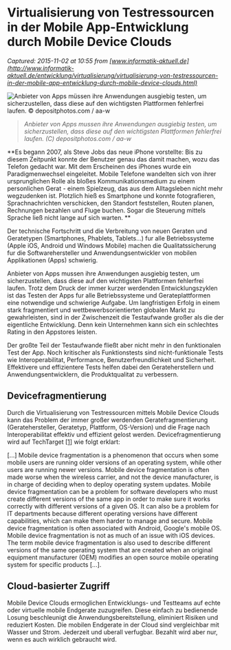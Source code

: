# Virtualisierung von Testressourcen in der Mobile App-Entwicklung durch Mobile Device Clouds

_Captured: 2015-11-02 at 10:55 from [www.informatik-aktuell.de](http://www.informatik-aktuell.de/entwicklung/virtualisierung/virtualisierung-von-testressourcen-in-der-mobile-app-entwicklung-durch-mobile-device-clouds.html)_

![Anbieter von Apps müssen ihre Anwendungen ausgiebig testen, um sicherzustellen, dass diese auf den wichtigsten Plattformen fehlerfrei laufen. © depositphotos.com / aa-w](http://www.informatik-aktuell.de/fileadmin/_processed_/csm_720_Depositphotos_26733135_s__aa-w_43de96889c.png)

> _Anbieter von Apps mussen ihre Anwendungen ausgiebig testen, um sicherzustellen, dass diese auf den wichtigsten Plattformen fehlerfrei laufen. (C) depositphotos.com / aa-w_

**Es begann 2007, als Steve Jobs das neue iPhone vorstellte: Bis zu diesem Zeitpunkt konnte der Benutzer genau das damit machen, wozu das Telefon gedacht war. Mit dem Erscheinen des iPhones wurde ein Paradigmenwechsel eingeleitet. Mobile Telefone wandelten sich von ihrer ursprunglichen Rolle als bloßes Kommunikationsmedium zu einem personlichen Gerat - einem Spielzeug, das aus dem Alltagsleben nicht mehr wegzudenken ist. Plotzlich hieß es Smartphone und konnte fotografieren, Sprachnachrichten verschicken, den Standort feststellen, Routen planen, Rechnungen bezahlen und Fluge buchen. Sogar die Steuerung mittels Sprache ließ nicht lange auf sich warten. **

Der technische Fortschritt und die Verbreitung von neuen Geraten und Geratetypen (Smartphones, Phablets, Tablets…) fur alle Betriebssysteme (Apple iOS, Android und Windows Mobile) machen die Qualitatssicherung fur die Softwarehersteller und Anwendungsentwickler von mobilen Applikationen (Apps) schwierig.

Anbieter von Apps mussen ihre Anwendungen ausgiebig testen, um sicherzustellen, dass diese auf den wichtigsten Plattformen fehlerfrei laufen. Trotz dem Druck der immer kurzer werdenden Entwicklungszyklen ist das Testen der Apps fur alle Betriebssysteme und Gerateplattformen eine notwendige und schwierige Aufgabe. Um langfristigen Erfolg in einem stark fragmentiert und wettbewerbsorientierten globalen Markt zu gewahrleisten, sind in der Zwischenzeit die Testaufwande großer als die der eigentliche Entwicklung. Denn kein Unternehmen kann sich ein schlechtes Rating in den Appstores leisten.

Der großte Teil der Testaufwande fließt aber nicht mehr in den funktionalen Test der App. Noch kritischer als Funktionstests sind nicht-funktionale Tests wie Interoperabilitat, Performance, Benutzerfreundlichkeit und Sicherheit. Effektivere und effizientere Tests helfen dabei den Gerateherstellern und Anwendungsentwicklern, die Produktqualitat zu verbessern.

## Devicefragmentierung

Durch die Virtualisierung von Testressourcen mittels Mobile Device Clouds kann das Problem der immer großer werdenden Geratefragmentierung (Geratehersteller, Geratetyp, Plattform, OS-Version) und die Frage nach Interoperabilitat effektiv und effizient gelost werden. Devicefragmentierung wird auf TechTarget [[1]](http://www.informatik-aktuell.de/entwicklung/virtualisierung/virtualisierung-von-testressourcen-in-der-mobile-app-entwicklung-durch-mobile-device-clouds.html) wie folgt erklart:

[...] Mobile device fragmentation is a phenomenon that occurs when some mobile users are running older versions of an operating system, while other users are running newer versions. Mobile device fragmentation is often made worse when the wireless carrier, and not the device manufacturer, is in charge of deciding when to deploy operating system updates. Mobile device fragmentation can be a problem for software developers who must create different versions of the same app in order to make sure it works correctly with different versions of a given OS. It can also be a problem for IT departments because different operating versions have different capabilities, which can make them harder to manage and secure. Mobile device fragmentation is often associated with Android, Google's mobile OS. Mobile device fragmentation is not as much of an issue with iOS devices. The term mobile device fragmentation is also used to describe different versions of the same operating system that are created when an original equipment manufacturer (OEM) modifies an open source mobile operating system for specific products [...].

## Cloud-basierter Zugriff

Mobile Device Clouds ermoglichen Entwicklungs- und Testteams auf echte oder virtuelle mobile Endgerate zuzugreifen. Diese einfach zu bedienende Losung beschleunigt die Anwendungsbereitstellung, eliminiert Risiken und reduziert Kosten. Die mobilen Endgerate in der Cloud sind vergleichbar mit Wasser und Strom. Jederzeit und uberall verfugbar. Bezahlt wird aber nur, wenn es auch wirklich gebraucht wird.
